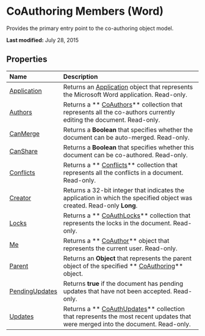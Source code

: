 
# CoAuthoring Members (Word)
Provides the primary entry point to the co-authoring object model.

 **Last modified:** July 28, 2015


## Properties



|**Name**|**Description**|
|:-----|:-----|
| [Application](1bc49705-dfe2-9997-685f-2994ad8f8827.md)|Returns an  [Application](d1cf6f8f-4e88-bf01-93b4-90a83f79cb44.md) object that represents the Microsoft Word application. Read-only.|
| [Authors](95d7d241-505b-a282-1f20-4486149433ad.md)| Returns a ** [CoAuthors](47fc864d-5f1b-b113-85b5-6e8b1b75c225.md)** collection that represents all the co-authors currently editing the document. Read-only.|
| [CanMerge](c74efdfe-9f8b-e524-14fb-7866ae0e34ae.md)|Returns a  **Boolean** that specifies whether the document can be auto-merged. Read-only.|
| [CanShare](9b0a08f8-cc54-5017-a487-bfab4057b711.md)|Returns a  **Boolean** that specifies whether this document can be co-authored. Read-only.|
| [Conflicts](bd6aab5d-5342-ee1b-c5af-1f67753d55fc.md)|Returns a  ** [Conflicts](476e8f6d-c93e-b372-2fa7-1c9a4a84a182.md)** collection that represents all the conflicts in a document. Read-only.|
| [Creator](4804b839-9eaa-438a-745b-16f7b55c8e1f.md)|Returns a 32-bit integer that indicates the application in which the specified object was created. Read-only  **Long**.|
| [Locks](cf8feb0f-3617-c239-08de-ac6f8fc71b6e.md)|Returns a  ** [CoAuthLocks](589763ed-8463-6988-3817-9c2152506d16.md)** collection that represents the locks in the document. Read-only.|
| [Me](19c2875f-07ba-15c3-a622-254344c6480f.md)|Returns a  ** [CoAuthor](d1b58eea-4570-ffd3-4c13-a74a998b079e.md)** object that represents the current user. Read-only.|
| [Parent](10f5f867-5890-3e15-f180-e73420cd4528.md)|Returns an  **Object** that represents the parent object of the specified ** [CoAuthoring](d36ac5a7-6479-6565-dbb0-969d06b31f30.md)** object.|
| [PendingUpdates](ddc669ca-89dd-d321-4544-cc24e18270c6.md)|Returns  **true** if the document has pending updates that have not been accepted. Read-only.|
| [Updates](89c99cbd-1b97-24b1-f614-d7ade4f383bc.md)|Returns a  ** [CoAuthUpdates](4a164415-0c6c-213b-da94-744e2394d1ef.md)** collection that represents the most recent updates that were merged into the document. Read-only.|
